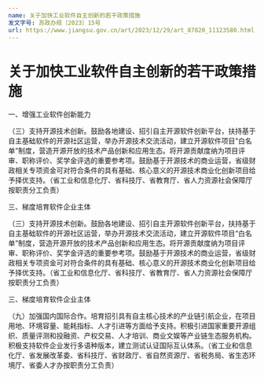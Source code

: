 ```yaml
---
name: 关于加快工业软件自主创新的若干政策措施
发文字号: 苏政办规〔2023〕15号
url: https://www.jiangsu.gov.cn/art/2023/12/29/art_87820_11123580.html
---
```

# 关于加快工业软件自主创新的若干政策措施

一、增强工业软件创新能力

（三）支持开源技术创新。鼓励各地建设、招引自主开源软件创新平台，扶持基于自主基础软件的开源社区运营，举办开源技术交流活动，建立开源软件项目“白名单”制度，营造开源开放的技术产品创新和应用生态。将开源贡献度纳为项目评审、职称评价、奖学金评选的重要参考项。鼓励基于开源技术的商业运营，省级财政相关专项资金可对符合条件的具有基础、核心意义的开源技术商业化创新项目给予择优支持。（省工业和信息化厅、省科技厅、省教育厅、省人力资源社会保障厅按职责分工负责）

三、梯度培育软件企业主体

（三）支持开源技术创新。鼓励各地建设、招引自主开源软件创新平台，扶持基于自主基础软件的开源社区运营，举办开源技术交流活动，建立开源软件项目“白名单”制度，营造开源开放的技术产品创新和应用生态。将开源贡献度纳为项目评审、职称评价、奖学金评选的重要参考项。鼓励基于开源技术的商业运营，省级财政相关专项资金可对符合条件的具有基础、核心意义的开源技术商业化创新项目给予择优支持。（省工业和信息化厅、省科技厅、省教育厅、省人力资源社会保障厅按职责分工负责）

三、梯度培育软件企业主体

（九）加强国内国际合作。培育招引具有自主核心技术的产业链引航企业，在项目用地、环境容量、能耗指标、人才引进等方面给予支持。积极引进国家重要开源组织、质量评测和投融资、产权交易、人才培训、商业文娱等产业链生态服务机构。积极支持软件企业发行多语种版本，建立测试认证国际互认体系。（省工业和信息化厅、省发展改革委、省科技厅、省财政厅、省自然资源厅、省税务局、省生态环境厅、省委人才办按职责分工负责）
